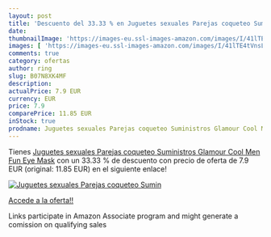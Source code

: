 ```yaml
---
layout: post
title: 'Descuento del 33.33 % en Juguetes sexuales Parejas coqueteo Sumin'
date: 
thumbnailImage: 'https://images-eu.ssl-images-amazon.com/images/I/41lTE4tVnsL._SL200_.jpg'
images: [ 'https://images-eu.ssl-images-amazon.com/images/I/41lTE4tVnsL._SL200_.jpg' ]
comments: true
category: ofertas
author: ring
slug: B07N8XK4MF
description:
actualPrice: 7.9 EUR
currency: EUR
price: 7.9
comparePrice: 11.85 EUR
inStock: true
prodname: Juguetes sexuales Parejas coqueteo Suministros Glamour Cool Men Fun Eye Mask
---
```


Tienes [Juguetes sexuales Parejas coqueteo Suministros Glamour Cool Men Fun Eye Mask](https://www.amazon.es/dp/B07N8XK4MF/?tag=tolees-21) con un 33.33 % de descuento con precio de oferta de 7.9 EUR (original: 11.85 EUR) en el siguiente enlace!

[![Juguetes sexuales Parejas coqueteo Sumin](https://images-eu.ssl-images-amazon.com/images/I/41lTE4tVnsL._SL200_.jpg)](https://www.amazon.es/dp/B07N8XK4MF/?tag=tolees-21)

[Accede a la oferta!!](https://www.amazon.es/dp/B07N8XK4MF/?tag=tolees-21)

Links participate in Amazon Associate program and might generate a comission on qualifying sales


